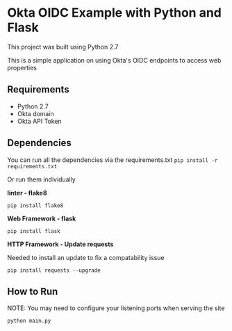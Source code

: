 # Okta OIDC Example with Python and Flask

This project was built using Python 2.7

This is a simple application on using Okta's OIDC endpoints to access web properties

## Requirements
* Python 2.7
* Okta domain
* Okta API Token

## Dependencies
You can run all the dependencies via the requirements.txt
`pip install -r requirements.txt`

Or run them individually

**linter - flake8**

`pip install flake8`

**Web Framework - flask**

`pip install flask`

**HTTP Framework - Update requests**

Needed to install an update to fix a compatability issue

`pip install requests --upgrade`

## How to Run

NOTE: You may need to configure your listening ports when serving the site

`python main.py`
